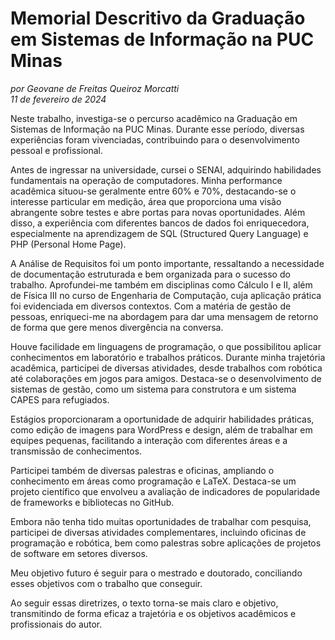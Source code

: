 # Memorial Descritivo da Graduação em Sistemas de Informação na PUC Minas
*por Geovane de Freitas Queiroz Morcatti*  
*11 de fevereiro de 2024*

Neste trabalho, investiga-se o percurso acadêmico na Graduação em Sistemas de Informação na PUC Minas. Durante esse período, diversas experiências foram vivenciadas, contribuindo para o desenvolvimento pessoal e profissional.

Antes de ingressar na universidade, cursei o SENAI, adquirindo habilidades fundamentais na operação de computadores. Minha performance acadêmica situou-se geralmente entre 60% e 70%, destacando-se o interesse particular em medição, área que proporciona uma visão abrangente sobre testes e abre portas para novas oportunidades. Além disso, a experiência com diferentes bancos de dados foi enriquecedora, especialmente na aprendizagem de SQL (Structured Query Language) e PHP (Personal Home Page).

A Análise de Requisitos foi um ponto importante, ressaltando a necessidade de documentação estruturada e bem organizada para o sucesso do trabalho. Aprofundei-me também em disciplinas como Cálculo I e II, além de Física III no curso de Engenharia de Computação, cuja aplicação prática foi evidenciada em diversos contextos. Com a matéria de gestão de pessoas, enriqueci-me na abordagem para dar uma mensagem de retorno de forma que gere menos divergência na conversa.

Houve facilidade em linguagens de programação, o que possibilitou aplicar conhecimentos em laboratório e trabalhos práticos. Durante minha trajetória acadêmica, participei de diversas atividades, desde trabalhos com robótica até colaborações em jogos para amigos. Destaca-se o desenvolvimento de sistemas de gestão, como um sistema para construtora e um sistema CAPES para refugiados.

Estágios proporcionaram a oportunidade de adquirir habilidades práticas, como edição de imagens para WordPress e design, além de trabalhar em equipes pequenas, facilitando a interação com diferentes áreas e a transmissão de conhecimentos.

Participei também de diversas palestras e oficinas, ampliando o conhecimento em áreas como programação e LaTeX. Destaca-se um projeto científico que envolveu a avaliação de indicadores de popularidade de frameworks e bibliotecas no GitHub.

Embora não tenha tido muitas oportunidades de trabalhar com pesquisa, participei de diversas atividades complementares, incluindo oficinas de programação e robótica, bem como palestras sobre aplicações de projetos de software em setores diversos.

Meu objetivo futuro é seguir para o mestrado e doutorado, conciliando esses objetivos com o trabalho que conseguir.

Ao seguir essas diretrizes, o texto torna-se mais claro e objetivo, transmitindo de forma eficaz a trajetória e os objetivos acadêmicos e profissionais do autor.

